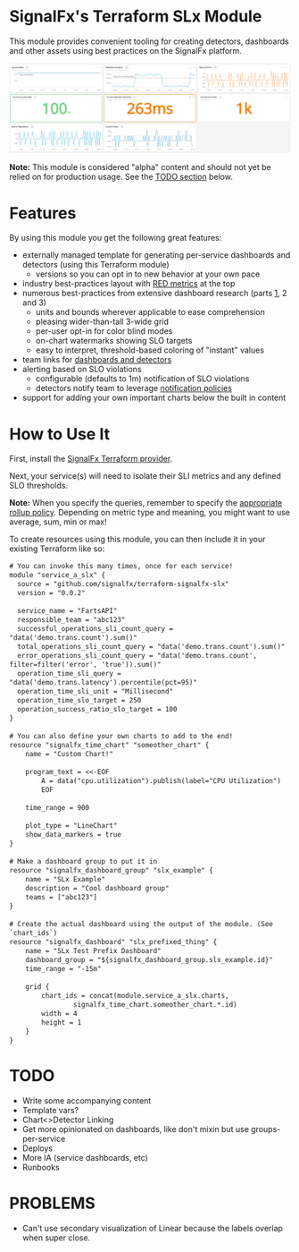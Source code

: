 # SignalFx's Terraform SLx Module

This module provides convenient tooling for creating detectors, dashboards and other assets using best practices on the SignalFx platform.

![Example Dashboard](images/example.png?raw=true)

**Note:** This module is considered "alpha" content and should not yet be relied on for production usage. See the [TODO section](#TODO) below.

# Features

By using this module you get the following great features:

* externally managed template for generating per-service dashboards and detectors (using this Terraform module)
  * versions so you can opt in to new behavior at your own pace
* industry best-practices layout with [RED metrics](https://www.weave.works/blog/the-red-method-key-metrics-for-microservices-architecture/) at the top
* numerous best-practices from extensive dashboard research (parts [1](http://onemogin.com/observability/dashboards/practitioners-guide-to-system-dashboard-design.html), 2 and 3)
  * units and bounds wherever applicable to ease comprehension
  * pleasing wider-than-tall 3-wide grid
  * per-user opt-in for color blind modes
  * on-chart watermarks showing SLO targets
  * easy to interpret, threshold-based coloring of "instant" values
* team links for [dashboards and detectors](https://docs.signalfx.com/en/latest/managing/teams/link-content.html)
* alerting based on SLO violations
  * configurable (defaults to 1m) notification of SLO violations
  * detectors notify team to leverage [notification policies](https://docs.signalfx.com/en/latest/managing/teams/team-notifications.html)
* support for adding your own important charts below the built in content

# How to Use It

First, install the [SignalFx Terraform provider](https://github.com/terraform-providers/terraform-provider-signalfx).

Next, your service(s) will need to isolate their SLI metrics and any defined SLO thresholds.

**Note:** When you specify the queries, remember to specify the [appropriate rollup policy](https://docs.signalfx.com/en/latest/reference/analytics-docs/intro-analytics.html#rollup-policies). Depending on metric type and meaning, you might want to use average, sum, min or max!

To create resources using this module, you can then include it in your existing Terraform like so:

```
# You can invoke this many times, once for each service!
module "service_a_slx" {
  source = "github.com/signalfx/terraform-signalfx-slx"
  version = "0.0.2"

  service_name = "FartsAPI"
  responsible_team = "abc123"
  successful_operations_sli_count_query = "data('demo.trans.count').sum()"
  total_operations_sli_count_query = "data('demo.trans.count').sum()"
  error_operations_sli_count_query = "data('demo.trans.count', filter=filter('error', 'true')).sum()"
  operation_time_sli_query = "data('demo.trans.latency').percentile(pct=95)"
  operation_time_sli_unit = "Millisecond"
  operation_time_slo_target = 250
  operation_success_ratio_slo_target = 100
}

# You can also define your own charts to add to the end!
resource "signalfx_time_chart" "someother_chart" {
    name = "Custom Chart!"

    program_text = <<-EOF
        A = data("cpu.utilization").publish(label="CPU Utilization")
        EOF

    time_range = 900

    plot_type = "LineChart"
    show_data_markers = true
}

# Make a dashboard group to put it in
resource "signalfx_dashboard_group" "slx_example" {
    name = "SLx Example"
    description = "Cool dashboard group"
    teams = ["abc123"]
}

# Create the actual dashboard using the output of the module. (See `chart_ids`)
resource "signalfx_dashboard" "slx_prefixed_thing" {
    name = "SLx Test Prefix Dashboard"
    dashboard_group = "${signalfx_dashboard_group.slx_example.id}"
    time_range = "-15m"

    grid {
        chart_ids = concat(module.service_a_slx.charts,
                signalfx_time_chart.someother_chart.*.id)
        width = 4
        height = 1
    }
}
```

# TODO

* Write some accompanying content
* Template vars?
* Chart<>Detector Linking
* Get more opinionated on dashboards, like don't mixin but use groups-per-service
* Deploys
* More IA (service dashboards, etc)
* Runbooks

# PROBLEMS

* Can't use secondary visualization of Linear because the labels overlap when super close.
